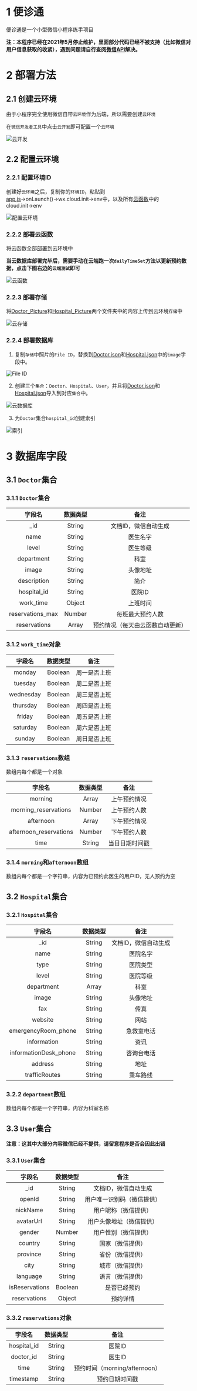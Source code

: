# 1 便诊通

便诊通是一个小型微信小程序练手项目

**注：本程序已经在2021年5月停止维护，里面部分代码已经不被支持（比如微信对用户信息获取的收紧），遇到问题请自行查阅[微信API](https://developers.weixin.qq.com/miniprogram/dev/framework)解决。**

# 2 部署方法

## 2.1 创建云环境

由于小程序完全使用微信自带`云环境`作为后端，所以需要创建`云环境`

在`微信开发者工具`中点击`云开发`即可配置一个`云环境`

![云开发](docs/1.png)

## 2.2 配置云环境

### 2.2.1 配置环境ID

创建好`云环境`之后，复制你的`环境ID`，粘贴到[app.js](https://github.com/Careful-Robot/CDA/blob/WeChat/miniprogram/app.js)→onLaunch()→wx.cloud.init→env中，以及所有[云函数](https://github.com/Careful-Robot/CDA/tree/WeChat/cloudfunctions)中的cloud.init→env

![配置云环境](docs/2.png)

### 2.2.2 部署云函数

将云函数全部[部署](https://developers.weixin.qq.com/miniprogram/dev/wxcloud/guide/functions/getting-started.html)到云环境中

**当云数据库部署完毕后，需要手动在云端跑一次`dailyTimeSet`方法以更新预约数据，点击下图右边的`云端测试`即可**

![云函数](docs/3.png)

### 2.2.3 部署存储

将[Doctor_Picture](https://github.com/Careful-Robot/CDA/tree/WeChat/database/Doctor_Picture)和[Hospital_Picture](https://github.com/Careful-Robot/CDA/tree/WeChat/database/Hospital_Picture)两个文件夹中的内容上传到云环境`存储`中

![云存储](docs/4.png)

### 2.2.4 部署数据库

1. 复制`存储`中照片的`File ID`，替换到[Doctor.json](https://github.com/Careful-Robot/CDA/tree/WeChat/database/Doctor.json)和[Hospital.json](https://github.com/Careful-Robot/CDA/tree/WeChat/database/Hospital.json)中的`image`字段中。

![File ID](docs/5.png)

2. 创建三个`集合`：`Doctor`、`Hospital`、`User`，并且将[Doctor.json](https://github.com/Careful-Robot/CDA/tree/WeChat/database/Doctor.json)和[Hospital.json](https://github.com/Careful-Robot/CDA/tree/WeChat/database/Hospital.json)导入到对应`集合`中。

![云数据库](docs/6.png)

3. 为`Doctor`集合`hospital_id`创建索引

![索引](docs/7.png)

# 3 数据库字段

## 3.1 `Doctor`集合

### 3.1.1 `Doctor`集合

|      字段名      | 数据类型 |               备注               |
| :--------------: | :------: | :------------------------------: |
|       _id        |  String  |       文档ID，微信自动生成       |
|       name       |  String  |             医生名字             |
|      level       |  String  |             医生等级             |
|    department    |  String  |               科室               |
|      image       |  String  |             头像地址             |
|   description    |  String  |               简介               |
|   hospital_id    |  String  |              医院ID              |
|    work_time     |  Object  |             上班时间             |
| reservations_max |  Number  |         每班最大预约人数         |
|   reservations   |  Array   | 预约情况（每天由云函数自动更新） |

### 3.1.2 `work_time`对象

|  字段名   | 数据类型 |     备注     |
| :-------: | :------: | :----------: |
|  monday   | Boolean  | 周一是否上班 |
|  tuesday  | Boolean  | 周二是否上班 |
| wednesday | Boolean  | 周三是否上班 |
| thursday  | Boolean  | 周四是否上班 |
|  friday   | Boolean  | 周五是否上班 |
| saturday  | Boolean  | 周六是否上班 |
|  sunday   | Boolean  | 周日是否上班 |

### 3.1.3 `reservations`数组

数组内每个都是一个对象

|         字段名         | 数据类型 |      备注      |
| :--------------------: | :------: | :------------: |
|        morning         |  Array   |  上午预约情况  |
|  morning_reservations  |  Number  |  上午预约人数  |
|       afternoon        |  Array   |  下午预约情况  |
| afternoon_reservations |  Number  |  下午预约人数  |
|          time          |  String  | 当日日期时间戳 |

### 3.1.4 `morning`和`afternoon`数组

数组内每个都是一个字符串，内容为已预约此医生的用户ID，无人预约为空

## 3.2 `Hospital`集合

### 3.2.1 `Hospital`集合

|        字段名         | 数据类型 |         备注         |
| :-------------------: | :------: | :------------------: |
|          _id          |  String  | 文档ID，微信自动生成 |
|         name          |  String  |       医院名字       |
|         type          |  String  |       医院类型       |
|         level         |  String  |       医院等级       |
|      department       |  Array   |         科室         |
|         image         |  String  |       头像地址       |
|          fax          |  String  |         传真         |
|        website        |  String  |         网站         |
|  emergencyRoom_phone  |  String  |      急救室电话      |
|      information      |  String  |         资讯         |
| informationDesk_phone |  String  |      咨询台电话      |
|        address        |  String  |         地址         |
|     trafficRoutes     |  String  |       乘车路线       |

### 3.2.2 `department`数组

数组内每个都是一个字符串，内容为科室名称

## 3.3 `User`集合

**注意：这其中大部分内容微信已经不提供，请留意程序是否会因此出错**

### 3.3.1 `User`集合

|     字段名     | 数据类型 |            备注            |
| :------------: | :------: | :------------------------: |
|      _id       |  String  |    文档ID，微信自动生成    |
|     openId     |  String  | 用户唯一识别码（微信提供） |
|    nickName    |  String  |    用户昵称（微信提供）    |
|   avatarUrl    |  String  |  用户头像地址（微信提供）  |
|     gender     |  Number  |    用户性别（微信提供）    |
|    country     |  String  |      国家（微信提供）      |
|    province    |  String  |      省份（微信提供）      |
|      city      |  String  |      城市（微信提供）      |
|    language    |  String  |      语言（微信提供）      |
| isReservations | Boolean  |        是否已经预约        |
|  reservations  |  Object  |          预约详情          |

### 3.3.2 `reservations`对象

|   字段名    | 数据类型 |             备注              |
| :---------: | :------: | :---------------------------: |
| hospital_id |  String  |            医院ID             |
|  doctor_id  |  String  |            医生ID             |
|    time     |  String  | 预约时间（morning/afternoon） |
|  timestamp  |  String  |        预约日期时间戳         |
